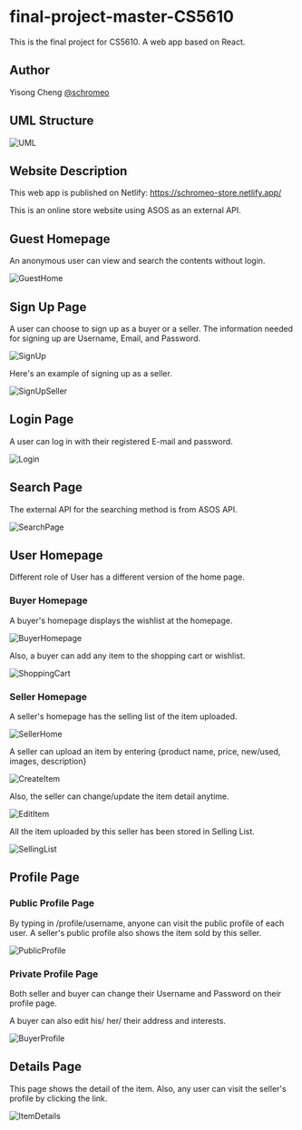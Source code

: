 # final-project-master-CS5610
This is the final project for CS5610. A web app based on React.

## Author
Yisong Cheng [@schromeo](https://github.com/Schromeo/)

## UML Structure
![UML](screenshots/UML.png)

## Website Description

This web app is published on Netlify: https://schromeo-store.netlify.app/

This is an online store website using ASOS as an external API.  

## Guest Homepage

An anonymous user can view and search the contents without login.

![GuestHome](screenshots/GuestHome.png)

## Sign Up Page

A user can choose to sign up as a buyer or a seller.
The information needed for signing up are Username, Email, and Password.

![SignUp](screenshots/SignUp.png)

Here's an example of signing up as a seller.

![SignUpSeller](screenshots/SignUpSeller.png) 

## Login Page

A user can log in with their registered E-mail and password.

![Login](screenshots/Login.png)

## Search Page

The external API for the searching method is from ASOS API. 

![SearchPage](screenshots/SearchPage.png)

## User Homepage

Different role of User has a different version of the home page.

### Buyer Homepage

A buyer's homepage displays the wishlist at the homepage.

![BuyerHomepage](screenshots/BuyerHome.png)

Also, a buyer can add any item to the shopping cart or wishlist.

![ShoppingCart](screenshots/ShoppingCart.png)

### Seller Homepage

A seller's homepage has the selling list of the item uploaded.

![SellerHome](screenshots/SellerHome.png)

A seller can upload an item by entering {product name, price, new/used, images, description}

![CreateItem](screenshots/CreateItem.png)

Also, the seller can change/update the item detail anytime.

![EditItem](screenshots/EditItem.png)

All the item uploaded by this seller has been stored in Selling List.

![SellingList](screenshots/SellerListedItem.png)

## Profile Page

### Public Profile Page

By typing in /profile/username, anyone can visit the public profile of each user. 
A seller's public profile also shows the item sold by this seller.

![PublicProfile](screenshots/PublicProfile.png)

### Private Profile Page

Both seller and buyer can change their Username and Password on their profile page.

A buyer can also edit his/ her/ their address and interests.

![BuyerProfile](screenshots/BuyerProfile.png)


## Details Page

This page shows the detail of the item. Also, any user can visit the seller's profile by clicking the link.

![ItemDetails](screenshots/ItemDetails.png)









